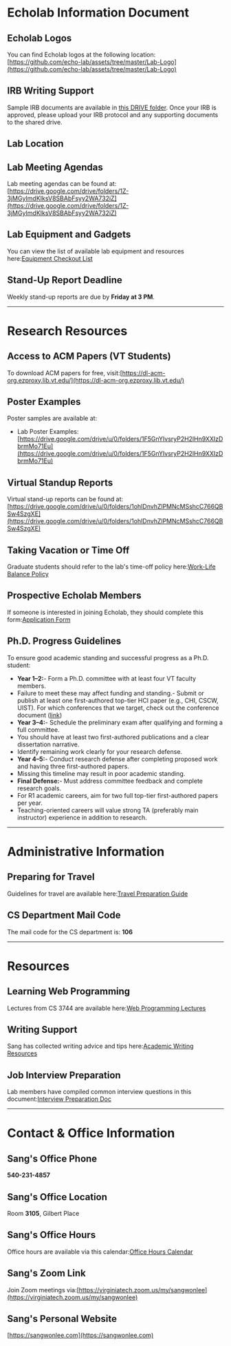 # Echolab Information Document

## Echolab Logos

You can find Echolab logos at the following location:[https://github.com/echo-lab/assets/tree/master/Lab-Logo](https://github.com/echo-lab/assets/tree/master/Lab-Logo)

## IRB Writing Support

Sample IRB documents are available in [this DRIVE folder](https://drive.google.com/drive/u/0/folders/15DvNatgKxIHfDbEQ1DWK8QNNi0dLknps). Once your IRB is approved, please upload your IRB protocol and any supporting documents to the shared drive.

## Lab Location

## Lab Meeting Agendas

Lab meeting agendas can be found at: [https://drive.google.com/drive/folders/1Z-3jMGyImdKIksV8SBAbFsyy2WA732iZ](https://drive.google.com/drive/folders/1Z-3jMGyImdKIksV8SBAbFsyy2WA732iZ)

## Lab Equipment and Gadgets

You can view the list of available lab equipment and resources here:[Equipment Checkout List](https://docs.google.com/spreadsheets/d/15MMN-L71muFZ6XsXugaZv0JZKoxsR7KxLGTP9dQhTvw/edit?usp=sharing)

## Stand-Up Report Deadline

Weekly stand-up reports are due by **Friday at 3 PM**.

---

# Research Resources

## Access to ACM Papers (VT Students)

To download ACM papers for free, visit:[https://dl-acm-org.ezproxy.lib.vt.edu/](https://dl-acm-org.ezproxy.lib.vt.edu/)

## Poster Examples

Poster samples are available at:

- Lab Poster Examples: [https://drive.google.com/drive/u/0/folders/1F5GnYIvsryP2H2lHn9XXIzDbrmMo71Eu](https://drive.google.com/drive/u/0/folders/1F5GnYIvsryP2H2lHn9XXIzDbrmMo71Eu)

## Virtual Standup Reports

Virtual stand-up reports can be found at:[https://drive.google.com/drive/u/0/folders/1ohIDnvhZlPMNcMSshcC766QBSw4SzgXE](https://drive.google.com/drive/u/0/folders/1ohIDnvhZlPMNcMSshcC766QBSw4SzgXE)

## Taking Vacation or Time Off

Graduate students should refer to the lab's time-off policy here:[Work-Life Balance Policy](https://github.com/echo-lab/lab-policy/blob/master/04_Work-Life_Balance.md)

## Prospective Echolab Members

If someone is interested in joining Echolab, they should complete this form:[Application Form](https://forms.gle/gzM3fb5iK9Jt1SPLA)

## Ph.D. Progress Guidelines

To ensure good academic standing and successful progress as a Ph.D. student:

- **Year 1–2:**- Form a Ph.D. committee with at least four VT faculty members.
- Failure to meet these may affect funding and standing.- Submit or publish at least one first-authored top-tier HCI paper (e.g., CHI, CSCW, UIST). For which conferences that we target, check out the conference document ([link](https://github.com/wooogler/assets/blob/master/06_Conferences.md))
- **Year 3–4:**- Schedule the preliminary exam after qualifying and forming a full committee.
- You should have at least two first-authored publications and a clear dissertation narrative.
- Identify remaining work clearly for your research defense.
- **Year 4–5:**- Conduct research defense after completing proposed work and having three first-authored papers.
- Missing this timeline may result in poor academic standing.
- **Final Defense:**- Must address committee feedback and complete research goals.
- For R1 academic careers, aim for two full top-tier first-authored papers per year.
- Teaching-oriented careers will value strong TA (preferably main instructor) experience in addition to research.

---

# Administrative Information

## Preparing for Travel

Guidelines for travel are available here:[Travel Preparation Guide](https://github.com/echo-lab/lab-policy/blob/master/Assets/Administrative/Travel.md)

## CS Department Mail Code

The mail code for the CS department is: **106**

---

# Resources

## Learning Web Programming

Lectures from CS 3744 are available here:[Web Programming Lectures](https://github.com/echo-lab/assets/blob/master/TechinicalResources/WebProgrammingClass(3744)/WebProgrammingLectures.md)

## Writing Support

Sang has collected writing advice and tips here:[Academic Writing Resources](https://github.com/echo-lab/assets/blob/master/Writing/AcademicWriting.md)

## Job Interview Preparation

Lab members have compiled common interview questions in this document:[Interview Preparation Doc](https://docs.google.com/document/d/1UMBYQGmli2kwo0fcNlXQ8QhsBQLX3Mxl-X4PpH3fUpw/edit?usp=sharing)

---

# Contact & Office Information

## Sang's Office Phone

**540-231-4857**

## Sang's Office Location

Room **3105**, Gilbert Place

## Sang's Office Hours

Office hours are available via this calendar:[Office Hours Calendar](https://calendar.google.com/calendar/u/0/embed?src=vt.edu_5tmbc6074d596tpc5a831qo3j0@group.calendar.google.com&ctz=America/New_York)

## Sang's Zoom Link

Join Zoom meetings via:[https://virginiatech.zoom.us/my/sangwonlee](https://virginiatech.zoom.us/my/sangwonlee)

## Sang's Personal Website

[https://sangwonlee.com](https://sangwonlee.com)